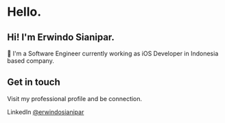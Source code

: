 # Hello.

## Hi! I'm Erwindo Sianipar.

👋 I'm a Software Engineer currently working as iOS Developer in Indonesia based company.

## Get in touch
Visit my professional profile and be connection.

LinkedIn [@erwindosianipar](https://id.linkedin.com/in/erwindosianipar)
